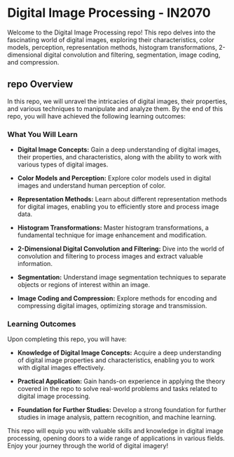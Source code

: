 # Digital Image Processing - IN2070

Welcome to the Digital Image Processing repo! This repo delves into the fascinating world of digital images, exploring their characteristics, color models, perception, representation methods, histogram transformations, 2-dimensional digital convolution and filtering, segmentation, image coding, and compression.

## repo Overview

In this repo, we will unravel the intricacies of digital images, their properties, and various techniques to manipulate and analyze them. By the end of this repo, you will have achieved the following learning outcomes:

### What You Will Learn

- **Digital Image Concepts:** Gain a deep understanding of digital images, their properties, and characteristics, along with the ability to work with various types of digital images.

- **Color Models and Perception:** Explore color models used in digital images and understand human perception of color.

- **Representation Methods:** Learn about different representation methods for digital images, enabling you to efficiently store and process image data.

- **Histogram Transformations:** Master histogram transformations, a fundamental technique for image enhancement and modification.

- **2-Dimensional Digital Convolution and Filtering:** Dive into the world of convolution and filtering to process images and extract valuable information.

- **Segmentation:** Understand image segmentation techniques to separate objects or regions of interest within an image.

- **Image Coding and Compression:** Explore methods for encoding and compressing digital images, optimizing storage and transmission.

### Learning Outcomes

Upon completing this repo, you will have:

- **Knowledge of Digital Image Concepts:** Acquire a deep understanding of digital image properties and characteristics, enabling you to work with digital images effectively.

- **Practical Application:** Gain hands-on experience in applying the theory covered in the repo to solve real-world problems and tasks related to digital image processing.

- **Foundation for Further Studies:** Develop a strong foundation for further studies in image analysis, pattern recognition, and machine learning.

This repo will equip you with valuable skills and knowledge in digital image processing, opening doors to a wide range of applications in various fields. Enjoy your journey through the world of digital imagery!
